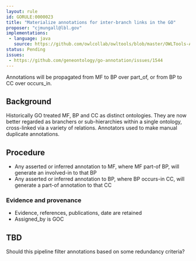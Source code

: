 ```yaml
---
layout: rule
id: GORULE:0000023
title: "Materialize annotations for inter-branch links in the GO"
proposer: "cjmungall@lbl.gov"
implementations:
 - language: java
   source: https://github.com/owlcollab/owltools/blob/master/OWLTools-Annotation/src/main/java/owltools/gaf/inference/BasicAnnotationPropagator.java
status: Pending
issues:
 - https://github.com/geneontology/go-annotation/issues/1544
---
```


Annotations will be propagated from MF to BP over part_of, or from BP to CC over occurs_in.

## Background

Historically GO treated MF, BP and CC as distinct ontologies. They are now better regarded as branchers or sub-hierarchies within a single ontology, cross-linked via a variety of relations. Annotators used to make manual duplicate annotations.

## Procedure

 * Any asserted or inferred annotation to MF, where MF part-of BP, will generate an involved-in to that BP
 * Any asserted or inferred annotation to BP, where BP occurs-in CC, will generate a part-of annotation to that CC
 
### Evidence and provenance

 * Evidence, references, publications, date are retained
 * Assigned_by is GOC

## TBD

Should this pipeline filter annotations based on some redundancy criteria?

